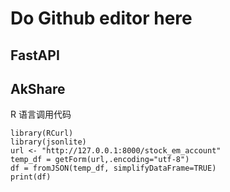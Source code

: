 # Do Github editor here

## FastAPI

## AkShare

R 语言调用代码

```
library(RCurl)
library(jsonlite)
url <- "http://127.0.0.1:8000/stock_em_account"
temp_df = getForm(url,.encoding="utf-8")
df = fromJSON(temp_df, simplifyDataFrame=TRUE)
print(df)
```